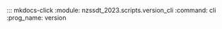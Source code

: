 ::: mkdocs-click
    :module: nzssdt_2023.scripts.version_cli
    :command: cli
    :prog_name: version